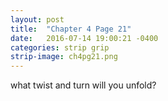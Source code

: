 ```yaml
---
layout: post
title:  "Chapter 4 Page 21"
date:   2016-07-14 19:00:21 -0400
categories: strip grip
strip-image: ch4pg21.png
---
```

what twist and turn will you unfold?   
